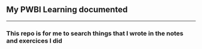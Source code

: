 ## My PWBI Learning documented
---

### This repo is for me to search things that I wrote in the notes and exercices I did
